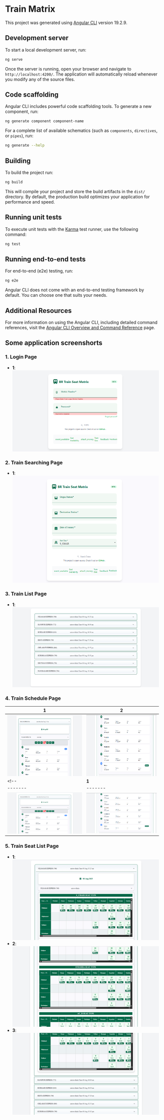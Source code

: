 # Train Matrix

This project was generated using [Angular CLI](https://github.com/angular/angular-cli) version 19.2.9.

## Development server

To start a local development server, run:

```bash
ng serve
```

Once the server is running, open your browser and navigate to `http://localhost:4200/`. The application will automatically reload whenever you modify any of the source files.

## Code scaffolding

Angular CLI includes powerful code scaffolding tools. To generate a new component, run:

```bash
ng generate component component-name
```

For a complete list of available schematics (such as `components`, `directives`, or `pipes`), run:

```bash
ng generate --help
```

## Building

To build the project run:

```bash
ng build
```

This will compile your project and store the build artifacts in the `dist/` directory. By default, the production build optimizes your application for performance and speed.

## Running unit tests

To execute unit tests with the [Karma](https://karma-runner.github.io) test runner, use the following command:

```bash
ng test
```

## Running end-to-end tests

For end-to-end (e2e) testing, run:

```bash
ng e2e
```

Angular CLI does not come with an end-to-end testing framework by default. You can choose one that suits your needs.

## Additional Resources

For more information on using the Angular CLI, including detailed command references, visit the [Angular CLI Overview and Command Reference](https://angular.dev/tools/cli) page.

## Some application screenshorts
### 1. Login Page
- **1**: ![Login Page](src/assets/sc/login.png)


### 2. Train Searching Page
- **1**: ![Train Search Page](src/assets/sc/search.png)


### 3. Train List Page
- **1**: ![Train List Page](src/assets/sc/tr-search.png)


### 4. Train Schedule Page

| **1** | **2** |
|-------|-------|
| <img src="src/assets/sc/s-dt1.png" height="200"> | <img src="src/assets/sc/s-dt2.png" height="200"> |
<!-- | **1** | **2** |
|-------|-------|
| ![Train schedule Page](src/assets/sc/s-dt1.png) | ![Train schedule Page](src/assets/sc/s-dt2.png) | -->


### 5. Train Seat List Page
- **1**: ![Train Seat List Page](src/assets/sc/seat1.png)
- **2**: ![Train Seat List Page](src/assets/sc/seat2.png)
- **3**: ![Train Seat List Page](src/assets/sc/seat3.png)


